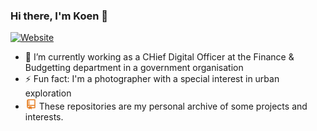 ### Hi there, I'm Koen 👋

[![Website](https://img.shields.io/website?label=koencolpaert.be&style=for-the-badge&url=https%3A%2F%2Fkoencolpaert.be)](https://koencolpaert.be)
<!--
**koencolpaert/koencolpaert** is a ✨ _special_ ✨ repository because its `README.md` (this file) appears on your GitHub profile.

Here are some ideas to get you started:

- 🔭 I’m currently working on ...
- 🌱 I’m currently learning ...
- 👯 I’m looking to collaborate on ...
- 🤔 I’m looking for help with ...
- 💬 Ask me about ...
- 📫 How to reach me: ...
- 😄 Pronouns: ...
- ⚡ Fun fact: ...
-->
- 🔭 I’m currently working as a CHief Digital Officer at the Finance & Budgetting department in a government organisation
- ⚡ Fun fact: I'm a photographer with a special interest in urban exploration
- <svg xmlns="http://www.w3.org/2000/svg" viewBox="0 0 24 24" width="18" height="18"><path fill="none" d="M0 0h24v24H0z"/><path d="M13 21v2.5l-3-2-3 2V21h-.5A3.5 3.5 0 0 1 3 17.5V5a3 3 0 0 1 3-3h14a1 1 0 0 1 1 1v17a1 1 0 0 1-1 1h-7zm0-2h6v-3H6.5a1.5 1.5 0 0 0 0 3H7v-2h6v2zm6-5V4H6v10.035A3.53 3.53 0 0 1 6.5 14H19zM7 5h2v2H7V5zm0 3h2v2H7V8zm0 3h2v2H7v-2z" fill="rgba(230,126,34,1)"/></svg> These repositories are my personal archive of some projects and interests.
